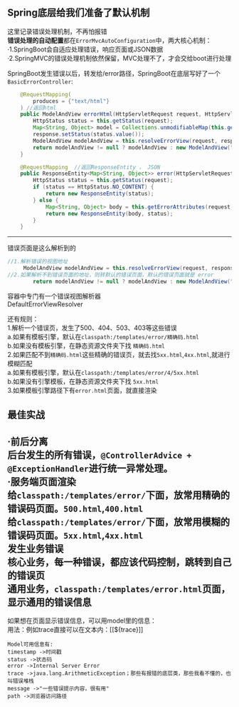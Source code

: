 Spring底层给我们准备了默认机制  
---
这里记录错误处理机制，不再怕报错  
**错误处理的自动配置**都在`ErrorMvcAutoConfiguration`中，两大核心机制：  
·1.SpringBoot会自适应处理错误，响应页面或JSON数据  
·2.SpringMVC的错误处理机制依然保留，MVC处理不了，才会交给boot进行处理  

SpringBoot发生错误以后，转发给/error路径，SpringBoot在底层写好了一个`BasicErrorController`:

```java
    @RequestMapping(
        produces = {"text/html"}
    ) //返回html
    public ModelAndView errorHtml(HttpServletRequest request, HttpServletResponse response) {
        HttpStatus status = this.getStatus(request);
        Map<String, Object> model = Collections.unmodifiableMap(this.getErrorAttributes(request, this.getErrorAttributeOptions(request, MediaType.TEXT_HTML)));
        response.setStatus(status.value());
        ModelAndView modelAndView = this.resolveErrorView(request, response, status, model);
        return modelAndView != null ? modelAndView : new ModelAndView("error", model);
    }

    @RequestMapping  //返回ResponseEntity ， JSON
    public ResponseEntity<Map<String, Object>> error(HttpServletRequest request) {
        HttpStatus status = this.getStatus(request);
        if (status == HttpStatus.NO_CONTENT) {
            return new ResponseEntity(status);
        } else {
            Map<String, Object> body = this.getErrorAttributes(request, this.getErrorAttributeOptions(request, MediaType.ALL));
            return new ResponseEntity(body, status);
        }
    }
```

---

错误页面是这么解析到的
```java
//1.解析错误的视图地址
     ModelAndView modelAndView = this.resolveErrorView(request, response, status, model);
//2.如果解析不到错误页面的地址，则转默认的错误页面，默认的错误页面就是 error
        return modelAndView != null ? modelAndView : new ModelAndView("error", model);
```
容器中专门有一个错误视图解析器  
DefaultErrorViewResolver

还有规则：  
1.解析一个错误页，发生了500、404、503、403等这些错误  
  a.如果有模板引擎，默认在`classpath:/templates/error/精确码.html`  
  b.如果没有模板引擎，在静态资源文件夹下找 `精确码.html`  
2.如果匹配不到`精确码.html`这些精确的错误页，就去找`5xx.html`,`4xx.html`,就进行模糊匹配  
  a.如果有模板引擎，默认在`classpath:/templates/error/4/5xx.html`  
  b.如果没有引擎模板，在静态资源文件夹下找 `5xx.html`  
3.如果模板引擎路径下有`error.html`页面，就直接渲染 

最佳实战  
---

****·前后分离****  
  **后台发生的所有错误**，`@ControllerAdvice + @ExceptionHandler`进行统一异常处理。  
**·服务端页面渲染**  
给`classpath:/templates/error/`下面，放常用精确的错误码页面。`500.html`,`400.html`  
给`classpath:/templates/error/`下面，放常用模糊的错误码页面。`5xx.html`,`4xx.html`  
发生业务错误  
核心业务，每一种错误，都应该代码控制，跳转到自己的错误页  
通用业务，`classpath:/templates/error.html`页面，显示通用的错误信息  
---

如果想在页面显示错误信息，可以用model里的信息：  
用法：例如trace直接可以在文本内：[[${trace}]]

```properties
Model可用信息有:
timestamp ->时间戳
status ->状态码
error ->Internal Server Error
trace ->java.lang.ArithmeticException；那些有报错的底层类，那些我看不懂的，也叫错误堆栈
message ->"一些错误提示内容，很有用"
path ->浏览器访问路径
```
